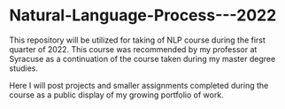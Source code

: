 # Natural-Language-Process---2022

This repository will be utilized for taking of NLP course during the first quarter of 2022. This course was recommended by my professor at Syracuse as a continuation of the course taken during my master degree studies.

Here I will post projects and smaller assignments completed during the course as a public display of my growing portfolio of work.
